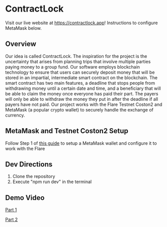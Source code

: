 # ContractLock
Visit our live website at https://contractlock.app! Instructions to configure MetaMask below.

## Overview
Our idea is called ContractLock. The inspiration for the project is the uncertainty that arises from planning trips that involve multiple parties paying money to a group fund. Our software employs blockchain technology to ensure that users can securely deposit money that will be stored in an impartial, intermediate smart contract on the blockchain. The smart contract has two main features, a deadline that stops people from withdrawing money until a certain date and time, and a beneficiary that will be able to claim the money once everyone has paid their part. The payers will only be able to withdraw the money they put in after the deadline if all payers have not paid. Our project works with the Flare Testnet Coston2 and MetaMask (a popular crypto wallet) to securely handle the exchange of currency.

## MetaMask and Testnet Coston2 Setup
Follow Step 1 of [this guide](https://dev.flare.network/network/getting-started/) to setup a MetaMask wallet and configure it to work with the Flare

## Dev Directions
1. Clone the repository
2. Execute "npm run dev" in the terminal

## Demo Video
[Part 1](https://www.youtube.com/watch?v=Qz10i6Ui5y4)

[Part 2](https://www.youtube.com/watch?v=5E5qx4o9fgU)
